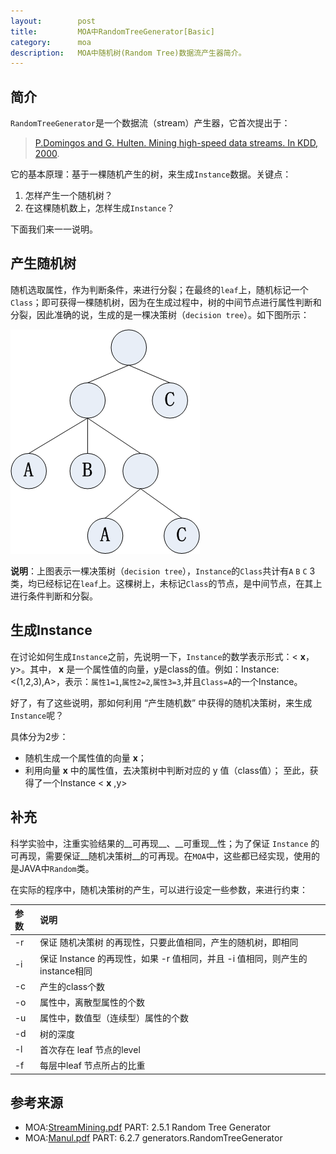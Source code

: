 ```yaml
---
layout:        post
title:         MOA中RandomTreeGenerator[Basic]
category:      moa
description:   MOA中随机树(Random Tree)数据流产生器简介。
---
```


## 简介
`RandomTreeGenerator`是一个数据流（stream）产生器，它首次提出于：

> [P.Domingos and G. Hulten. Mining high-speed data streams. In KDD, 2000](http://www.ir.iit.edu/~dagr/DataMiningCourse/Research_Papers/p71-domingos.pdf).

它的基本原理：基于一棵随机产生的树，来生成`Instance`数据。关键点：

1. 怎样产生一个随机树？
2. 在这棵随机数上，怎样生成`Instance`？

下面我们来一一说明。

## 产生随机树

随机选取属性，作为判断条件，来进行分裂；在最终的`leaf`上，随机标记一个`Class`；即可获得一棵随机树，因为在生成过程中，树的中间节点进行属性判断和分裂，因此准确的说，生成的是一棵决策树（`decision tree`）。如下图所示：

![randomTree](/images/moa-random-tree-generator/randomTree.jpg)

__说明__：上图表示一棵决策树（`decision tree`），`Instance`的`Class`共计有`A` `B` `C` 3类，均已经标记在`leaf`上。这棵树上，未标记`Class`的节点，是中间节点，在其上进行条件判断和分裂。

## 生成Instance

在讨论如何生成`Instance`之前，先说明一下，`Instance`的数学表示形式：< __x__，y>。其中， __x__ 是一个属性值的向量，y是class的值。例如：Instance: <(1,2,3),A>，表示：`属性1=1`,`属性2=2`,`属性3=3`,并且`Class=A`的一个Instance。

好了，有了这些说明，那如何利用 “产生随机数” 中获得的随机决策树，来生成`Instance`呢？

具体分为2步：

- 随机生成一个属性值的向量 __x__；
- 利用向量 __x__ 中的属性值，去决策树中判断对应的 y 值（class值）；
至此，获得了一个Instance < __x__ ,y>

## 补充

科学实验中，注重实验结果的__可再现__、__可重现__性；为了保证 `Instance` 的可再现，需要保证__随机决策树__的可再现。在`MOA`中，这些都已经实现，使用的是JAVA中`Random`类。

在实际的程序中，随机决策树的产生，可以进行设定一些参数，来进行约束：

|参数|说明|
|:--|:--|
|-r|保证 随机决策树 的再现性，只要此值相同，产生的随机树，即相同|
|-i|保证 Instance 的再现性，如果 -r 值相同，并且 -i 值相同，则产生的instance相同|
|-c|产生的class个数|
|-o|属性中，离散型属性的个数|
|-u|属性中，数值型（连续型）属性的个数|
|-d|树的深度|
|-l|首次存在 leaf  节点的level|
|-f|每层中leaf 节点所占的比重|


## 参考来源

* MOA:[StreamMining.pdf](http://heanet.dl.sourceforge.net/project/moa-datastream/documentation/StreamMining.pdf) PART: 2.5.1 Random Tree Generator
* MOA:[Manul.pdf](http://heanet.dl.sourceforge.net/project/moa-datastream/documentation/Manual.pdf) PART: 6.2.7 generators.RandomTreeGenerator
